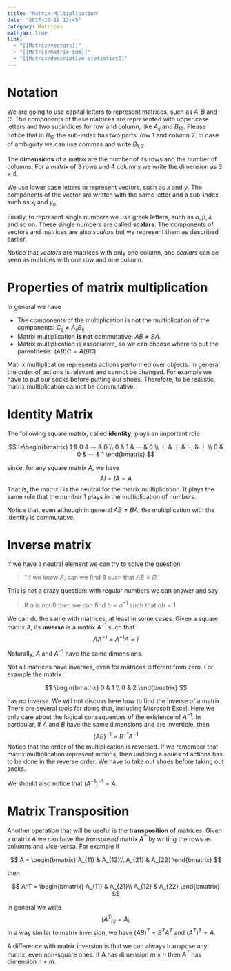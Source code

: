 ```yaml
---
title: "Matrix Multiplication"
date: "2017-10-18 13:45"
category: Matrices
mathjax: true
link:
  - "[[Matrix/vectors]]"
  - "[[Matrix/matrix_sum]]"
  - "[[Matrix/descriptive-statistics]]"
---
```


# Notation

We are going to use capital letters to represent matrices, such as $A, B$ and $C.$
The components of these matrices are represented with upper case letters and two subindices for row and column, like $A_{ij}$ and $B_{12}.$ Please notice that in $B_{12}$ the sub-index has two parts: row 1 and column 2. In case of ambiguity we can use commas and write $B_{1,2}.$

The **dimensions** of a matrix are the number of its rows and the number of columns. For a matrix of 3 rows and 4 columns we write the dimension as $3× 4.$

We use lower case letters to represent vectors, such as $x$ and $y.$ The components of the vector are written with the same letter and a sub-index, such as $x_i$ and $y_n.$

Finally, to represent single numbers we use greek letters, such as $α, β, λ$ and so on. These single numbers are called **scalars**.
The components of vectors and matrices are also _scalars_ but we represent them as described earlier.

Notice that _vectors_ are matrices with only one column, and _scalars_ can be seen as matrices with one row and one column.

# Properties of matrix multiplication

In general we have

- The components of the multiplication is not the multiplication of the components: $C_{ij}≠A_{ij}B_{ij}$
- Matrix multiplication **is not** commutative: $AB≠BA.$
- Matrix multiplication is associative, so we can choose where to put the parenthesis: $(AB)C=A(BC)$

Matrix multiplication represents actions performed over objects. In general the order of actions is relevant and cannot be changed. For example we have to put our socks before putting our shoes. Therefore, to be realistic, matrix multiplication cannot be commutative.

# Identity Matrix

The following square matrix, called **identity**, plays an important role

$$
I=\begin{bmatrix}
1 & 0 & ⋯ & 0 \\
0 & 1 & ⋯ & 0 \\
⋮ & ⋮ & ⋱ & ⋮ \\
0 & 0 & ⋯ & 1
\end{bmatrix}
$$

since, for any square matrix $A$, we have
$$AI=IA=A$$
That is, the matrix $I$ is the neutral for the matrix multiplication. It plays the same role that the number 1 plays in the multiplication of numbers.

Notice that, even although in general $AB≠BA$, the multiplication with the identity is commutative.

# Inverse matrix

If we have a neutral element we can try to solve the question

> "If we know $A$, can we find $B$ such that $AB=I$?

This is not a crazy question: with regular numbers we can answer and say

> If $a$ is not 0 then we can find $b=a^{-1}$ such that $ab=1$

We can do the same with matrices, at least in some cases. Given a square matrix $A$, its **inverse** is a matrix $A^{-1}$ such that
$$AA^{-1}=A^{-1}A=I$$

Naturally, $A$ and $A^{-1}$ have the same dimensions.

Not all matrices have inverses, even for matrices different from zero. For example the matrix

$$
\begin{bmatrix}
0 & 1 \\
0 & 2
\end{bmatrix}
$$

has no inverse. We will not discuss here how to find the inverse of a matrix. There are several tools for doing that, including Microsoft Excel. Here we only care about the logical consequences of the existence of $A^{-1}.$ In particular, if $A$ and $B$ have the same dimensions and are invertible, then
$$(AB)^{-1}=B^{-1}A^{-1}$$
Notice that the order of the multiplication is reversed. If we remember that matrix multiplication represent actions, then undoing a series of actions has to be done in the reverse order. We have to take out shoes before taking out socks.

We should also notice that $(A^{-1})^{-1}=A.$

# Matrix Transposition

Another operation that will be useful is the **transposition** of matrices. Given a matrix $A$ we can have the _transposed_ matrix $A^T$ by writing the rows as columns and vice-versa. For example if

$$
A =
\begin{bmatrix}
A_{11} & A_{12}\\
A_{21} & A_{22}
\end{bmatrix}
$$

then

$$
A^T =
\begin{bmatrix}
A_{11} & A_{21}\\
A_{12} & A_{22}
\end{bmatrix}
$$

In general we write
$$(A^T)_{ij}=A_{ji}$$
In a way similar to matrix inversion, we have $(AB)^T=B^TA^T$ and $(A^T)^T=A.$

A difference with matrix inversion is that we can always transpose any matrix, even non-square ones. If A has dimension $m×n$ then $A^T$ has dimension $n×m.$

